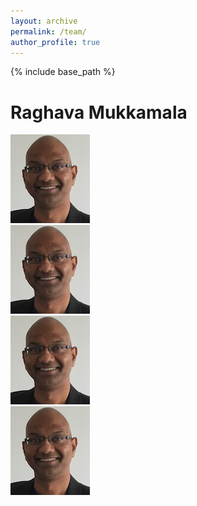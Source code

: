 ```yaml
---
layout: archive
permalink: /team/
author_profile: true
---
```


{% include base_path %}



# Raghava Mukkamala
<div class="avatar"><img src="/images/raghava-passport.png" alt='Raghava Mukkamala'/> </div>
<div class="avatar"><img src="/images/raghava-passport.png" alt='Raghava Mukkamala'/> </div>
<div class="avatar"><img src="/images/raghava-passport.png" alt='Raghava Mukkamala'/> </div>
<div class="avatar"><img src="/images/raghava-passport.png" alt='Raghava Mukkamala'/> </div>
